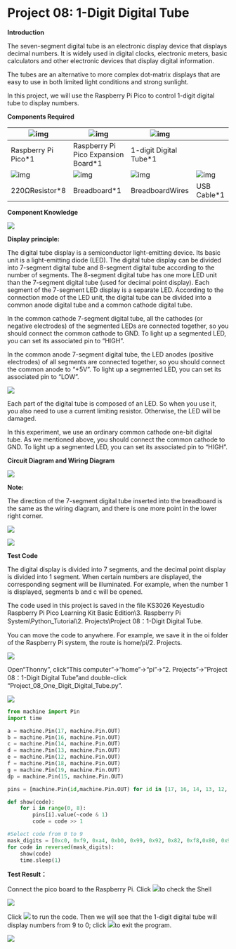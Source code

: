# Project 08: 1-Digit Digital Tube

**Introduction**

The seven-segment digital tube is an electronic display device that displays decimal numbers. It is widely used in digital clocks, electronic meters, basic calculators and other electronic devices that display digital information. 

The tubes are an alternative to more complex dot-matrix displays that are easy to use in both limited light conditions and strong sunlight. 

In this project, we will use the Raspberry Pi Pico to control 1-digit digital tube to display numbers.



**Components Required**

| ![img](media/wps17.png) | ![img](media/wps18.jpg)             | ![img](media/wps19.jpg) |                         |
| ----------------------- | ----------------------------------- | ----------------------- | ----------------------- |
| Raspberry Pi Pico*1     | Raspberry Pi Pico Expansion Board*1 | 1-digit Digital Tube*1  |                         |
| ![img](media/wps20.jpg) | ![img](media/wps21.jpg)             | ![img](media/wps22.jpg) | ![img](media/wps23.jpg) |
| 220ΩResistor*8          | Breadboard*1                        | BreadboardWires         | USB Cable*1             |



**Component Knowledge**

![](media/e44a0f27beec739ee13e68c04865989f.png)

**Display principle:** 

The digital tube display is a semiconductor light-emitting device.  Its basic unit is a light-emitting diode (LED). The digital tube display can be divided into 7-segment digital tube and 8-segment digital tube according to the number of segments. The 8-segment digital tube has one more LED unit than the 7-segment digital tube (used for decimal point display). Each segment of the 7-segment LED display is a separate LED. According to the connection mode of the LED unit, the digital tube can be divided into a common anode digital tube and a common cathode digital tube.

In the common cathode 7-segment digital tube, all the cathodes (or negative electrodes) of the segmented LEDs are connected together, so you should connect the common cathode to GND. To light up a segmented LED, you can set its associated pin to “HIGH”.

In the common anode 7-segment digital tube, the LED anodes (positive electrodes) of all segments are connected together, so you should connect the common anode to “+5V”. To light up a segmented LED, you can set its associated pin to “LOW”.

![](media/28fd057848fbe0e8c8e3362768e7aa44.png)

Each part of the digital tube is composed of an LED. So when you use it, you also need to use a current limiting resistor. Otherwise, the LED will be damaged. 

In this experiment, we use an ordinary common cathode one-bit digital tube. As we mentioned above, you should connect the common cathode to GND. To light up a segmented LED, you can set its associated pin to “HIGH”.



**Circuit Diagram and Wiring Diagram**

![](media/84e67e0ce2d7627a96b83156324d92d5.png)

**Note:** 

The direction of the 7-segment digital tube inserted into the breadboard is the same as the wiring diagram, and there is one more point in the lower right corner.

![](media/66da2f88234019c4a712494174ea4426.png)

![](media/d99daa4165cf32b2283aae82466981bd.png)

**Test Code**

The digital display is divided into 7 segments, and the decimal point display is divided into 1 segment. When certain numbers are displayed, the corresponding segment will be illuminated. For example, when the number 1 is displayed, segments b and c will be opened.

The code used in this project is saved in the file KS3026 Keyestudio Raspberry Pi Pico Learning Kit Basic Edition\3. Raspberry Pi System\Python_Tutorial\2. Projects\Project 08：1-Digit Digital Tube. 

You can move the code to anywhere. For example, we save it in the oi folder of the Raspberry Pi system, the route is home/pi/2. Projects.

![](media/ae27830403a2f741aa9b725e5324c215.png)

Open“Thonny”, click“This computer”→“home”→“pi”→“2. Projects”→”Project 08：1-Digit Digital Tube”and double-click “Project\_08\_One\_Digit\_Digital\_Tube.py”.

![](media/bd6201a70a81db2c1ed338e6c901b0c0.png)

```python
from machine import Pin
import time

a = machine.Pin(17, machine.Pin.OUT)
b = machine.Pin(16, machine.Pin.OUT)
c = machine.Pin(14, machine.Pin.OUT)
d = machine.Pin(13, machine.Pin.OUT)
e = machine.Pin(12, machine.Pin.OUT)
f = machine.Pin(18, machine.Pin.OUT)
g = machine.Pin(19, machine.Pin.OUT)
dp = machine.Pin(15, machine.Pin.OUT)

pins = [machine.Pin(id,machine.Pin.OUT) for id in [17, 16, 14, 13, 12, 18, 19, 15]]

def show(code):
    for i in range(0, 8):
        pins[i].value(~code & 1)
        code = code >> 1

#Select code from 0 to 9
mask_digits = [0xc0, 0xf9, 0xa4, 0xb0, 0x99, 0x92, 0x82, 0xf8,0x80, 0x90]
for code in reversed(mask_digits):
    show(code)
    time.sleep(1)
```



**Test Result：**

Connect the pico board to the Raspberry Pi. Click ![](media/32e03e9d4211e9ef97c1d2b18f05c902.png)to check the Shell

![](media/e4500855559da9a38a02bfcb915f605d.png)

Click ![](media/bb4d9305714a178069d277b20e0934b7.png) to run the code. Then we will see that the 1-digit digital tube will display numbers from 9 to 0; click ![](media/32e03e9d4211e9ef97c1d2b18f05c902.png)to exit the program.

![](media/d43aa47d0a7ea776daa925653ea3511b.png)
